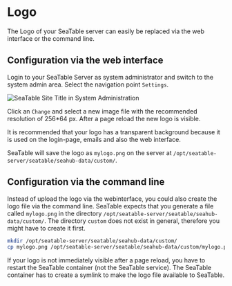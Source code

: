 # Logo

The Logo of your SeaTable server can easily be replaced via the web interface or the command line.

## Configuration via the web interface

Login to your SeaTable Server as system administrator and switch to the system admin area. Select the navigation point `Settings`.

![SeaTable Site Title in System Administration](/images/seatable_logo.png)

Click an `Change` and select a new image file with the recommended resolution of 256\*64 px. After a page reload the new logo is visible.

It is recommended that your logo has a transparent background because it is used on the login-page, emails and also the web interface.

SeaTable will save the logo as `mylogo.png` on the server at `/opt/seatable-server/seatable/seahub-data/custom/`.

## Configuration via the command line

Instead of upload the logo via the webinterface, you could also create the logo file via the command line. SeaTable expects that you generate a file called `mylogo.png` in the directory `/opt/seatable-server/seatable/seahub-data/custom/`.
The directory `custom` does not exist in general, therefore you might have to create it first.

```bash
mkdir /opt/seatable-server/seatable/seahub-data/custom/
cp mylogo.png /opt/seatable-server/seatable/seahub-data/custom/mylogo.png
```

If your logo is not immediately visible after a page reload, you have to restart the SeaTable container (not the SeaTable service).
The SeaTable container has to create a symlink to make the logo file available to SeaTable.
